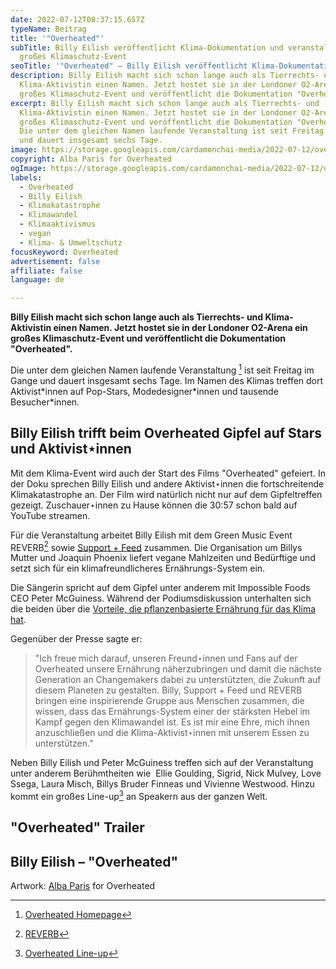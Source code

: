```yaml
---
date: 2022-07-12T08:37:15.657Z
typeName: Beitrag
title: '"Overheated"'
subTitle: Billy Eilish veröffentlicht Klima-Dokumentation und veranstaltet
  großes Klimaschutz-Event
seoTitle: '"Overheated" – Billy Eilish veröffentlicht Klima-Dokumentation'
description: Billy Eilish macht sich schon lange auch als Tierrechts- und
  Klima-Aktivistin einen Namen. Jetzt hostet sie in der Londoner O2-Arena ein
  großes Klimaschutz-Event und veröffentlicht die Dokumentation "Overheated".
excerpt: Billy Eilish macht sich schon lange auch als Tierrechts- und
  Klima-Aktivistin einen Namen. Jetzt hostet sie in der Londoner O2-Arena ein
  großes Klimaschutz-Event und veröffentlicht die Dokumentation "Overheated".
  Die unter dem gleichen Namen laufende Veranstaltung ist seit Freitag im Gange
  und dauert insgesamt sechs Tage.
image: https://storage.googleapis.com/cardamonchai-media/2022-07-12/overheated-jpeg-imagine-f8f8f8_aeccb0_1024_768/640.webp
copyright: Alba Paris for Overheated
ogImage: https://storage.googleapis.com/cardamonchai-media/2022-07-12/overheated-fb-png-imagine-f8f8f8_c6dcc8_1200_628/640.webp
labels:
  - Overheated
  - Billy Eilish
  - Klimakatastrophe
  - Klimawandel
  - Klimaaktivismus
  - vegan
  - Klima- & Umweltschutz
focusKeyword: Overheated
advertisement: false
affiliate: false
language: de

---
```


**Billy Eilish macht sich schon lange auch als Tierrechts- und Klima-Aktivistin einen Namen. Jetzt hostet sie in der Londoner O2-Arena ein großes Klimaschutz-Event und veröffentlicht die Dokumentation "Overheated".**

Die unter dem gleichen Namen laufende Veranstaltung [^1] ist seit Freitag im Gange und dauert insgesamt sechs Tage. Im Namen des Klimas treffen dort Aktivist\*innen auf Pop-Stars, Modedesigner\*innen und tausende Besucher\*innen.

## Billy Eilish trifft beim Overheated Gipfel auf Stars und Aktivist⋆innen

Mit dem Klima-Event wird auch der Start des Films "Overheated" gefeiert. In der Doku sprechen Billy Eilish und andere Aktivist⋆innen die fortschreitende Klimakatastrophe an. Der Film wird natürlich nicht nur auf dem Gipfeltreffen gezeigt. Zuschauer⋆innen zu Hause können die 30:57 schon bald auf YouTube streamen.

Für die Veranstaltung arbeitet Billy Eilish mit dem Green Music Event REVERB[^2] sowie [Support + Feed](/2021/04/support-feed/) zusammen. Die Organisation um Billys Mutter und Joaquin Phoenix liefert vegane Mahlzeiten und Bedürftige und setzt sich für ein klimafreundlicheres Ernährungs-System ein.

Die Sängerin spricht auf dem Gipfel unter anderem mit Impossible Foods CEO Peter McGuiness. Während der Podiumsdiskussion unterhalten sich die beiden über die [Vorteile, die pflanzenbasierte Ernährung für das Klima hat](/2022/07/klima-durch-pflanzliche-ernaehrung-schuetzen/).

Gegenüber der Presse sagte er:

> "Ich freue mich darauf, unseren Freund⋆innen und Fans auf der Overheated unsere Ernährung näherzubringen und damit die nächste Generation an Changemakers dabei zu unterstützten, die Zukunft auf diesem Planeten zu gestalten. Billy, Support + Feed und REVERB bringen eine inspirierende Gruppe aus Menschen zusammen, die wissen, dass das Ernährungs-System einer der stärksten Hebel im Kampf gegen den Klimawandel ist. Es ist mir eine Ehre, mich ihnen anzuschließen und die Klima-Aktivist⋆innen mit unserem Essen zu unterstützen."

Neben Billy Eilish und Peter McGuiness treffen sich auf der Veranstaltung unter anderem Berühmtheiten wie  Ellie Goulding, Sigrid, Nick Mulvey, Love Ssega, Laura Misch, Billys Bruder Finneas und Vivienne Westwood. Hinzu kommt ein großes Line-up[^3] an Speakern aus der ganzen Welt.

## "Overheated" Trailer

<YouTube id="UFPbCjr2PYg" />

## Billy Eilish – "Overheated"

<YouTube id="vg6V2UWSjiM" />

Artwork: [Alba Paris](https://albaparis.com/) for Overheated

[^1]: [Overheated Homepage](https://www.imoverheated.com/)
[^2]: [REVERB](https://reverb.org/)
[^3]: [Overheated Line-up](https://www.imoverheated.com/)
